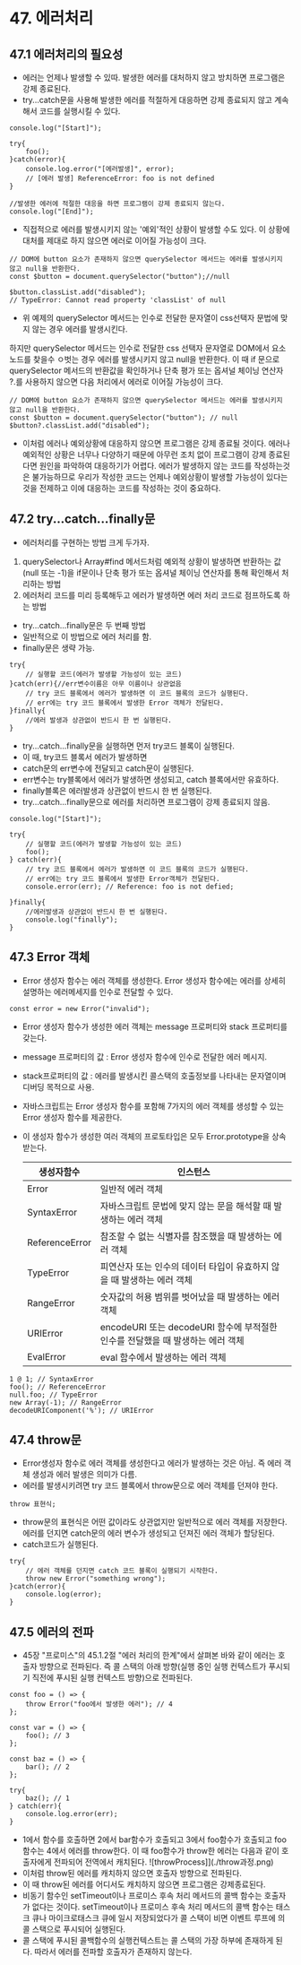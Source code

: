 # 47. 에러처리
## 47.1 에러처리의 필요성
- 에러는 언제나 발생할 수 있따. 발생한 에러를 대처하지 않고 방치하면 프로그램은 강제 종료된다.
- try...catch문을 사용해 발생한 에러를 적절하게 대응하면 강제 종료되지 않고 계속해서 코드를 실행시킬 수 있다.
```
console.log("[Start]");

try{
    foo();
}catch(error){
    console.log.error("[에러발생]", error);
    // [에러 발생] ReferenceError: foo is not defined
}

//발생한 에러에 적절한 대응을 하면 프로그램이 강제 종료되지 않는다.
console.log("[End]");
```

- 직접적으로 에러를 발생시키지 않는 '예외'적인 상황이 발생할 수도 있다. 이 상황에 대처를 제대로 하지 않으면 에러로 이어질 가능성이 크다.

```
// DOM에 button 요소가 존재하지 않으면 querySelector 메서드는 에러를 발생시키지 않고 null을 반환한다.
const $button = document.querySelector("button");//null

$button.classList.add("disabled");
// TypeError: Cannot read property 'classList' of null
```
- 위 예제의 querySelector 메서드는 인수로 전달한 문자열이 css선택자 문법에 맞지 않는 경우 에러를 발생시킨다.

하지만 querySelector 메서드는 인수로 전달한 css 선택자 문자열로 DOM에서 요소 노드를 찾을수 ㅇ벗는 경우 에러를 발생시키지 않고 null을 반환한다. 이 때 if 문으로 querySelector 메서드의 반환값을 확인하거나 단축 평가 또는 옵셔널 체이닝 연산자 ?.를 사용하지 않으면 다음 처리에서 에러로 이어질 가능성이 크다.

```
// DOM에 button 요소가 존재하지 않으면 querySelector 메서드는 에러를 발생시키지 않고 null을 반환한다.
const $button = document.querySelector("button"); // null
$button?.classList.add("disabled");
```
- 이처럼 에러나 예외상황에 대응하지 않으면 프로그램은 강제 종료될 것이다. 에러나 예외적인 상황은 너무나 다양하기 때문에 아무런 조치 없이 프로그램이 강제 종료된다면 원인을 파악하여 대응하기가 어렵다.
에러가 발생하지 않는 코드를 작성하는것은 불가능하므로 우리가 작성한 코드는 언제나 예외상황이 발생할 가능성이 있다는 것을 전제하고 이에 대응하는 코드를 작성하는 것이 중요하다.


## 47.2 try...catch...finally문
- 에러처리를 구현하는 방법 크게 두가자.
1. querySelector나 Array#find 메서드처럼 예외적 상황이 발생하면 반환하는 값(null 또는 -1)을 if문이나 단축 평가 또는 옵셔널 체이닝 연산자를 통해 확인해서 처리하는 방법
2. 에러처리 코드를 미리 등록해두고 에러가 발생하면 에러 처리 코드로 점프하도록 하는 방법

- try...catch...finally문은 두 번째 방법
- 일반적으로 이 방법으로 에러 처리를 함.
- finally문은 생략 가능.
```
try{
    // 실행할 코드(에러가 발생할 가능성이 있는 코드)
}catch(err){//err변수이름은 아무 이름이나 상관없음
    // try 코드 블록에서 에러가 발생하면 이 코드 블록의 코드가 실행된다.
    // err에는 try 코드 블록에서 발생한 Error 객체가 전달된다.
}finally{
    //에러 발생과 상관없이 반드시 한 번 실행된다.
}
```

- try...catch...finally문을 실행하면 먼저 try코드 블록이 실행된다.
- 이 때, try코드 블록서 에러가 발생하면
- catch문의 err변수에 전달되고 catch문이 실행된다.
- err변수는 try블록에서 에러가 발생하면 생성되고, catch 블록에서만 유효하다.
- finally블록은 에러발생과 상관없이 반드시 한 번 실행된다.
- try...catch...finally문으로 에러를 처리하면 프로그램이 강제 종료되지 않음.

```
console.log("[Start]");

try{
    // 실행할 코드(에러가 발생할 가능성이 있는 코드)
    foo();
} catch(err){
    // try 코드 블록에서 에러가 발생하면 이 코드 블록의 코드가 실행된다.
    // err에는 try 코드 블록에서 발생한 Error객체가 전달된다.
    console.error(err); // Reference: foo is not defied;

}finally{
    //에러발생과 상관없이 반드시 한 번 실행된다.
    console.log("finally");
}
```
## 47.3 Error 객체
- Error 생성자 함수는 에러 객체를 생성한다. Error 생성자 함수에는 에러를 상세히 설명하는 에러메세지를 인수로 전달할 수 있다.
```
const error = new Error("invalid");
```
- Error 생성자 함수가 생성한 에러 객체는 message 프로퍼티와 stack 프로퍼티를 갖는다. 
- message 프로퍼티의 값 : Error 생성자 함수에 인수로 전달한 에러 메시지.
- stack프로퍼티의 값 : 에러를 발생시킨 콜스택의 호출정보를 나타내는 문자열이며 디버딩 목적으로 사용.
- 자바스크립트는 Error 생성자 함수를 포함해 7가지의 에러 객체를 생성할 수 있는 Error 생성자 함수를 제공한다.
- 이 생성자 함수가 생성한 여러 객체의 프로토타입은 모두 Error.prototype을 상속받는다.

  | 생성자함수 | 인스턴스 |
  | ----------- | ------------------------------ |
  | Error | 일반적 에러 객체 |
  | SyntaxError | 자바스크립트 문법에 맞지 않는 문을 해석할 때 발생하는 에러 객체 |
  | ReferenceError | 참조할 수 없는 식별자를 참조했을 때 발생하는 에러 객체 |
  | TypeError | 피연산자 또는 인수의 데이터 타입이 유효하지 않을 때 발생하는 에러 객체 |
  | RangeError | 숫자값의 허용 범위를 벗어났을 때 발생하는 에러 객체 |
  | URIError | encodeURI 또는 decodeURI 함수에 부적절한 인수를 전달했을 때 발생하는 에러 객체 |
  | EvalError | eval 함수에서 발생하는 에러 객체 |

```
1 @ 1; // SyntaxError
foo(); // ReferenceError
null.foo; // TypeError
new Array(-1); // RangeError
decodeURIComponent('%'); // URIError
```

## 47.4 throw문
- Error생성자 함수로 에러 객체를 생성한다고 에러가 발생하는 것은 아님. 즉 에러 객체 생성과 에러 발생은 의미가 다름.
- 에러를 발생시키려면 try 코드 블록에서 throw문으로 에러 객체를 던져야 한다.
```
throw 표현식;
```
- throw문의 표현식은 어떤 값이라도 상관없지만 일반적으로 에러 객체를 저장한다. 에러를 던지면 catch문의 에러 변수가 생성되고 던져진 에러 객체가 할당된다.
- catch코드가 실행된다.
```
try{
    // 에러 객체를 던지면 catch 코드 블록이 실행되기 시작한다.
    throw new Error("something wrong");
}catch(error){
    console.log(error);
}
```


## 47.5 에러의 전파
- 45장 "프로미스"의 45.1.2절 "에러 처리의 한계"에서 살펴본 바와 같이 에러는 호출자 방향으로 전파된다. 즉 콜 스택의 아래 방향(실행 중인 실행 컨텍스트가 푸시되기 직전에 푸시된 실행 컨텍스트 방향)으로 전파된다.

```
const foo = () => {
    throw Error("foo에서 발생한 에러"); // 4
};

const var = () => {
    foo(); // 3
};

const baz = () => {
    bar(); // 2
};

try{
    baz(); // 1
} catch(err){
    console.log.error(err);
}

```
- 1에서 함수를 호출하면 2에서 bar함수가 호출되고 3에서 foo함수가 호출되고 foo함수는 4에서 에러를 throw한다. 이 때 foo함수가 throw한 에러는 다음과 같이 호출자에게 전파되어 전역에서 캐치된다.
![throwProcess]](./throw과정.png)
- 이처럼 throw된 에러를 캐치하지 않으면 호출자 방향으로 전파된다.
- 이 때 throw된 에러를 어디서도 캐치하지 않으면 프로그램은 강제종료된다.
- 비동기 함수인 setTimeout이나 프로미스 후속 처리 메서드의 콜백 함수는 호출자가 없다는 것이다. setTimeout이나 프로미스 후속 처리 메서드의 콜백 함수는 태스크 큐나 마이크로태스크 큐에 일시 저장되었다가 콜 스택이 비면 이벤트 루프에 의 콜 스택으로 푸시되어 실행된다.
- 콜 스택에 푸시된 콜백함수의 실행컨텍스트는 콜 스택의 가장 하부에 존재하게 된다. 따라서 에러를 전파할 호출자가 존재하지 않는다.
